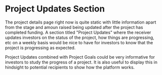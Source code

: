# Project Updates Section

The project details page right now is quite static with little information apart from the stage and amoun raised being updated after the project has completed funding. A section titled "Project Updates" where the receiver updates investors on the status of the project, how things are progressing, etc on a weekly basis would be nice to have for investors to know that the project is progressing as expected.

Project Updates combined with Project Goals could be very informative for investors to study the progress of a project. It is also useful to display this in hindsight to potential recipients to show how the platform works.

